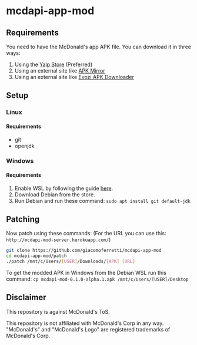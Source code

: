 # mcdapi-app-mod

## Requirements
You need to have the McDonald's app APK file. You can download it in three ways:
1. Using the [Yalp Store](https://github.com/yeriomin/YalpStore/releases) (Preferred)
2. Using an external site like [APK Mirror](https://www.apkmirror.com/apk/mcdonalds-apps/)
3. Using an external site like [Evozi APK Downloader](https://apps.evozi.com/apk-downloader/)

## Setup
### Linux
#### Requirements
* git
* openjdk

### Windows
#### Requirements
1. Enable WSL by following the guide [here](https://aka.ms/wslinstall).
2. Download Debian from the store.
3. Run Debian and run these command: `sudo apt install git default-jdk`

## Patching
Now patch using these commands: (For the URL you can use this: `http://mcdapi-mod-server.herokuapp.com/`)
```bash
git clone https://github.com/giacomoferretti/mcdapi-app-mod
cd mcdapi-app-mod/patch
./patch /mnt/c/Users/[USER]/Downloads/[APK] [URL]
```

To get the modded APK in Windows from the Debian WSL run this command: `cp mcdapi-mod-0.1.0-alpha.1.apk /mnt/c/Users/[USER]/Desktop`

## Disclaimer
This repository is against McDonald's ToS.

This repository is not affiliated with McDonald's Corp in any way. "McDonald's" and "McDonald's Logo" are registered trademarks of McDonald's Corp.
